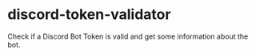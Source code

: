 # discord-token-validator
Check if a Discord Bot Token is valid and get some information about the bot.
